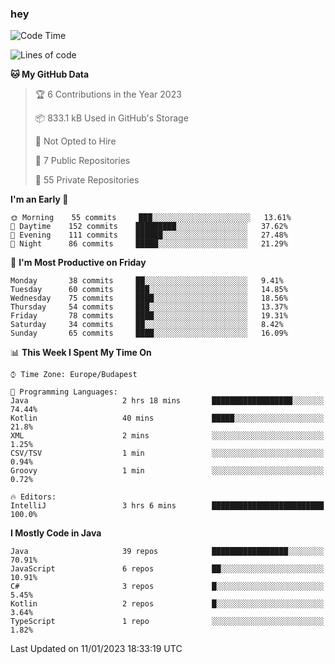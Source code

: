 ### hey

<!--START_SECTION:waka-->
![Code Time](http://img.shields.io/badge/Code%20Time-880%20hrs%2015%20mins-blue)

![Lines of code](https://img.shields.io/badge/From%20Hello%20World%20I%27ve%20Written-650%20Thousand%20lines%20of%20code-blue)

**🐱 My GitHub Data** 

> 🏆 6 Contributions in the Year 2023
 > 
> 📦 833.1 kB Used in GitHub's Storage 
 > 
> 🚫 Not Opted to Hire
 > 
> 📜 7 Public Repositories 
 > 
> 🔑 55 Private Repositories  
 > 
**I'm an Early 🐤** 

```text
🌞 Morning    55 commits     ███░░░░░░░░░░░░░░░░░░░░░░   13.61% 
🌆 Daytime    152 commits    █████████░░░░░░░░░░░░░░░░   37.62% 
🌃 Evening    111 commits    ██████░░░░░░░░░░░░░░░░░░░   27.48% 
🌙 Night      86 commits     █████░░░░░░░░░░░░░░░░░░░░   21.29%

```
📅 **I'm Most Productive on Friday** 

```text
Monday       38 commits     ██░░░░░░░░░░░░░░░░░░░░░░░   9.41% 
Tuesday      60 commits     ███░░░░░░░░░░░░░░░░░░░░░░   14.85% 
Wednesday    75 commits     ████░░░░░░░░░░░░░░░░░░░░░   18.56% 
Thursday     54 commits     ███░░░░░░░░░░░░░░░░░░░░░░   13.37% 
Friday       78 commits     ████░░░░░░░░░░░░░░░░░░░░░   19.31% 
Saturday     34 commits     ██░░░░░░░░░░░░░░░░░░░░░░░   8.42% 
Sunday       65 commits     ████░░░░░░░░░░░░░░░░░░░░░   16.09%

```


📊 **This Week I Spent My Time On** 

```text
⌚︎ Time Zone: Europe/Budapest

💬 Programming Languages: 
Java                     2 hrs 18 mins       ██████████████████░░░░░░░   74.44% 
Kotlin                   40 mins             █████░░░░░░░░░░░░░░░░░░░░   21.8% 
XML                      2 mins              ░░░░░░░░░░░░░░░░░░░░░░░░░   1.25% 
CSV/TSV                  1 min               ░░░░░░░░░░░░░░░░░░░░░░░░░   0.94% 
Groovy                   1 min               ░░░░░░░░░░░░░░░░░░░░░░░░░   0.72%

🔥 Editors: 
IntelliJ                 3 hrs 6 mins        █████████████████████████   100.0%

```

**I Mostly Code in Java** 

```text
Java                     39 repos            █████████████████░░░░░░░░   70.91% 
JavaScript               6 repos             ██░░░░░░░░░░░░░░░░░░░░░░░   10.91% 
C#                       3 repos             █░░░░░░░░░░░░░░░░░░░░░░░░   5.45% 
Kotlin                   2 repos             █░░░░░░░░░░░░░░░░░░░░░░░░   3.64% 
TypeScript               1 repo              ░░░░░░░░░░░░░░░░░░░░░░░░░   1.82%

```



 Last Updated on 11/01/2023 18:33:19 UTC
<!--END_SECTION:waka-->
